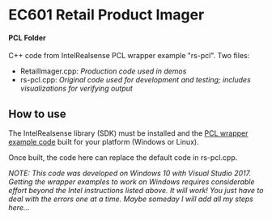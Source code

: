 # EC601 Retail Product Imager

#### PCL Folder

C++ code from IntelRealsense PCL wrapper example "rs-pcl". Two files:

- RetailImager.cpp: *Production code used in demos*
- rs-pcl.cpp: *Original code used for development and testing; includes visualizations for verifying output* 

## How to use

The IntelRealsense library (SDK) must be installed and the [PCL wrapper example code](https://github.com/IntelRealSense/librealsense/tree/master/wrappers/pcl "Intel RealSense: PCL Samples for Intel® RealSense™ cameras") built for your platform (Windows or Linux). 

Once built, the code here can replace the default code in rs-pcl.cpp.

*NOTE: This code was developed on Windows 10 with Visual Studio 2017. Getting the wrapper examples to work on Windows requires considerable effort beyond the Intel instructions listed above. It will work! You just have to deal with the errors one at a time. Maybe someday I will add all my steps here...*
